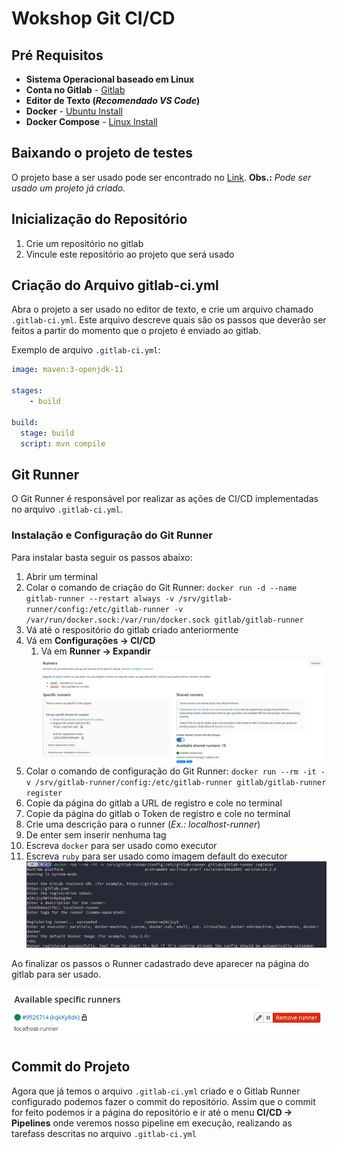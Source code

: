 # Wokshop Git CI/CD

## Pré Requisitos

* **Sistema Operacional baseado em Linux**
* **Conta no Gitlab** - [Gitlab](https://gitlab.com)
* **Editor de Texto (*Recomendado VS Code*)**
* **Docker** - [Ubuntu Install](https://docs.docker.com/engine/install/ubuntu/)
* **Docker Compose** - [Linux Install](https://docs.docker.com/compose/install/)

## Baixando o projeto de testes

O projeto base a ser usado pode ser encontrado no [Link](https://drive.google.com/file/d/11KG6bbW8oc-_1Yc-22nd3SFzJVdiNPrS/view?usp=sharing).
**Obs.:** *Pode ser usado um projeto já criado.*

## Inicialização do Repositório

1. Crie um repositório no gitlab
2. Vincule este repositório ao projeto que será usado

## Criação do Arquivo gitlab-ci.yml

Abra o projeto a ser usado no editor de texto, e crie um arquivo chamado `.gitlab-ci.yml`.
Este arquivo descreve quais são os passos que deverão ser feitos a partir do momento que o projeto é enviado ao gitlab.

Exemplo de arquivo `.gitlab-ci.yml`:
```yml
image: maven:3-openjdk-11

stages:
    - build

build:
  stage: build
  script: mvn compile
```

## Git Runner

O Git Runner é responsável por realizar as ações de CI/CD implementadas no arquivo `.gitlab-ci.yml`.

### Instalação e Configuração do Git Runner

Para instalar basta seguir os passos abaixo:

1. Abrir um terminal
2. Colar o comando de criação do Git Runner: `docker run -d --name gitlab-runner --restart always -v /srv/gitlab-runner/config:/etc/gitlab-runner -v /var/run/docker.sock:/var/run/docker.sock gitlab/gitlab-runner`
3. Vá até o respositório do gitlab criado anteriormente
4. Vá em **Configurações -> CI/CD**
   1. Vá em **Runner -> Expandir**
   ![Gitlab Runners](src/images/runners.png)
5. Colar o comando de configuração do Git Runner: `docker run --rm -it -v /srv/gitlab-runner/config:/etc/gitlab-runner gitlab/gitlab-runner register`
6. Copie da página do gitlab a URL de registro e cole no terminal
7. Copie da página do gitlab o Token de registro e cole no terminal
8. Crie uma descrição para o runner (*Ex.: localhost-runner*)
9. De enter sem inserir nenhuma tag
10. Escreva `docker` para ser usado como executor
11. Escreva `ruby` para ser usado como imagem default do executor
![Gitlab Runner Register](src/images/runner-register.png)

Ao finalizar os passos o Runner cadastrado deve aparecer na página do gitlab para ser usado.
![Gitlab Runner Registered](src/images/registered-runner.png)

## Commit do Projeto

Agora que já temos o arquivo `.gitlab-ci.yml` criado e o Gitlab Runner configurado podemos fazer o commit do repositório.
Assim que o commit for feito podemos ir a página do repositório e ir até o menu **CI/CD -> Pipelines** onde veremos nosso pipeline em execução, realizando as tarefass descritas no arquivo `.gitlab-ci.yml`